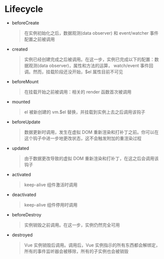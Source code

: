 # Lifecycle

- beforeCreate
  > 在实例初始化之后，数据观测(data observer) 和 event/watcher 事件配置之前被调用
- created
  > 实例已经创建完成之后被调用。在这一步，实例已完成以下的配置：数据观测(data observer)，属性和方法的运算， watch/event 事件回调。然而，挂载阶段还没开始，$el 属性目前不可见
- beforeMount
  > 在挂载开始之前被调用：相关的 render 函数首次被调用
- mounted
  > el 被新创建的 vm.$el 替换，并挂载到实例上去之后调用该钩子
- beforeUpdate
  > 数据更新时调用，发生在虚拟 DOM 重新渲染和打补丁之前。你可以在这个钩子中进一步地更改状态，这不会触发附加的重渲染过程
- updated
  > 由于数据更改导致的虚拟 DOM 重新渲染和打补丁，在这之后会调用该钩子
- activated
  > keep-alive 组件激活时调用
- deactivated
  > keep-alive 组件停用时调用
- beforeDestroy
  > 实例销毁之前调用。在这一步，实例仍然完全可用
- destroyed
  > Vue 实例销毁后调用。调用后，Vue 实例指示的所有东西都会解绑定，所有的事件监听器会被移除，所有的子实例也会被销毁
